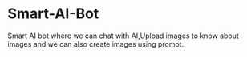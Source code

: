 # Smart-AI-Bot
Smart AI bot where we can chat with AI,Upload images to know about images and we can also create images using promot.
